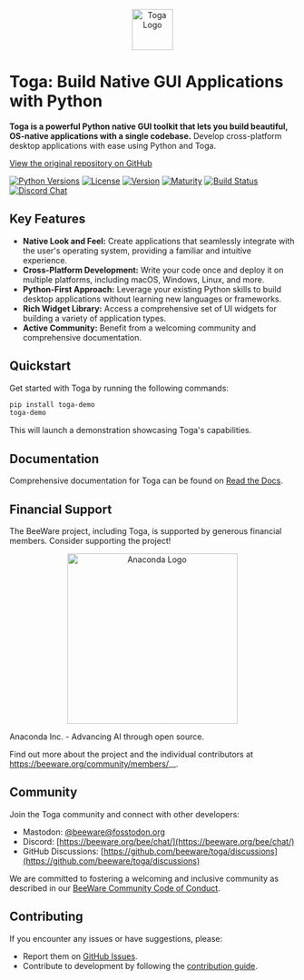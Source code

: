 <p align="center">
  <img src="https://beeware.org/project/toga/toga.png" width="72" alt="Toga Logo">
</p>

# Toga: Build Native GUI Applications with Python

**Toga is a powerful Python native GUI toolkit that lets you build beautiful, OS-native applications with a single codebase.**  Develop cross-platform desktop applications with ease using Python and Toga.

[View the original repository on GitHub](https://github.com/beeware/toga)

[![Python Versions](https://img.shields.io/pypi/pyversions/toga.svg)](https://pypi.python.org/pypi/toga)
[![License](https://img.shields.io/pypi/l/toga.svg)](https://github.com/beeware/toga/blob/main/LICENSE)
[![Version](https://img.shields.io/pypi/v/toga.svg)](https://pypi.python.org/pypi/toga)
[![Maturity](https://img.shields.io/pypi/status/toga.svg)](https://pypi.python.org/pypi/toga)
[![Build Status](https://github.com/beeware/toga/workflows/CI/badge.svg?branch=main)](https://github.com/beeware/toga/actions)
[![Discord Chat](https://img.shields.io/discord/836455665257021440?label=Discord%20Chat&logo=discord&style=plastic)](https://beeware.org/bee/chat/)

## Key Features

*   **Native Look and Feel:** Create applications that seamlessly integrate with the user's operating system, providing a familiar and intuitive experience.
*   **Cross-Platform Development:** Write your code once and deploy it on multiple platforms, including macOS, Windows, Linux, and more.
*   **Python-First Approach:**  Leverage your existing Python skills to build desktop applications without learning new languages or frameworks.
*   **Rich Widget Library:** Access a comprehensive set of UI widgets for building a variety of application types.
*   **Active Community:** Benefit from a welcoming community and comprehensive documentation.

## Quickstart

Get started with Toga by running the following commands:

```bash
pip install toga-demo
toga-demo
```

This will launch a demonstration showcasing Toga's capabilities.

## Documentation

Comprehensive documentation for Toga can be found on [Read the Docs](https://toga.readthedocs.io).

## Financial Support

The BeeWare project, including Toga, is supported by generous financial members.  Consider supporting the project!

<p align="center">
  <a href="https://anaconda.com/">
    <img src="https://beeware.org/community/members/anaconda/anaconda-large.png" alt="Anaconda Logo" width="300">
  </a>
</p>
Anaconda Inc. - Advancing AI through open source.

Find out more about the project and the individual contributors at <https://beeware.org/community/members/>__.

## Community

Join the Toga community and connect with other developers:

*   Mastodon: [@beeware@fosstodon.org](https://fosstodon.org/@beeware)
*   Discord: [https://beeware.org/bee/chat/](https://beeware.org/bee/chat/)
*   GitHub Discussions: [https://github.com/beeware/toga/discussions](https://github.com/beeware/toga/discussions)

We are committed to fostering a welcoming and inclusive community as described in our [BeeWare Community Code of Conduct](https://beeware.org/community/behavior/).

## Contributing

If you encounter any issues or have suggestions, please:

*   Report them on [GitHub Issues](https://github.com/beeware/toga/issues).
*   Contribute to development by following the [contribution guide](https://toga.readthedocs.io/en/latest/how-to/contribute/index.html).